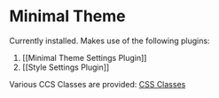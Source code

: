 # Minimal Theme

Currently installed. Makes use of the following plugins:

1. [[Minimal Theme Settings Plugin]]
2. [[Style Settings Plugin]]

Various CCS Classes are provided: [CSS Classes](https://minimal.guide/features/helper-classes)
